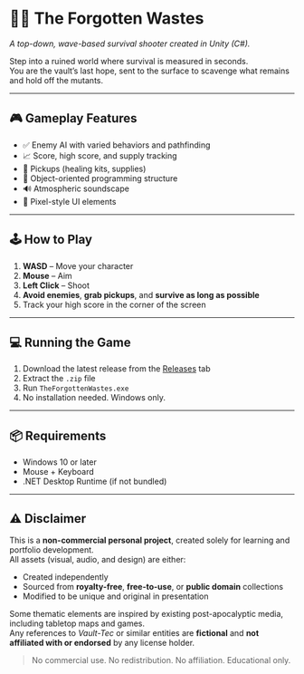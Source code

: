 # 🧟‍♂️ The Forgotten Wastes

_A top-down, wave-based survival shooter created in Unity (C#)._

Step into a ruined world where survival is measured in seconds.  
You are the vault’s last hope, sent to the surface to scavenge what remains and hold off the mutants.

---

## 🎮 Gameplay Features

- ✅ Enemy AI with varied behaviors and pathfinding  
- 📈 Score, high score, and supply tracking  
- 💊 Pickups (healing kits, supplies)  
- 🧠 Object-oriented programming structure  
- 🔊 Atmospheric soundscape  
- 🎨 Pixel-style UI elements  

---

## 🕹️ How to Play

1. **WASD** – Move your character  
2. **Mouse** – Aim  
3. **Left Click** – Shoot  
4. **Avoid enemies**, **grab pickups**, and **survive as long as possible**  
5. Track your high score in the corner of the screen  

---

## 💻 Running the Game

1. Download the latest release from the [Releases](../../releases) tab  
2. Extract the `.zip` file  
3. Run `TheForgottenWastes.exe`  
4. No installation needed. Windows only.

---

## 📦 Requirements

- Windows 10 or later  
- Mouse + Keyboard  
- .NET Desktop Runtime (if not bundled)

---

## ⚠️ Disclaimer

This is a **non-commercial personal project**, created solely for learning and portfolio development.  
All assets (visual, audio, and design) are either:

- Created independently
- Sourced from **royalty-free**, **free-to-use**, or **public domain** collections  
- Modified to be unique and original in presentation

Some thematic elements are inspired by existing post-apocalyptic media, including tabletop maps and games.  
Any references to _Vault-Tec_ or similar entities are **fictional** and **not affiliated with or endorsed** by any license holder.

> No commercial use. No redistribution. No affiliation. Educational only.
